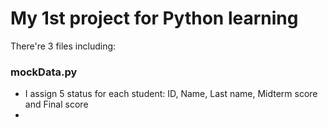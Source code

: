# My 1st project for Python learning

There're 3 files including:

### mockData.py

- I assign 5 status for each student: ID, Name, Last name, Midterm score and Final score
- 
